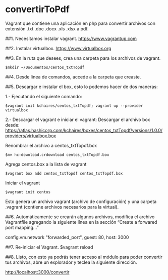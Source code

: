 # convertirToPdf
 Vagrant que contiene una aplicación en php para convertir archivos con extensión .txt .doc .docx .xls .xlsx a pdf.

##1.  Necesitamos instalar vagrant.
<https://www.vagrantup.com>	

##2.  Instalar virtualbox.
<https://www.virtualbox.org>

##3. En la ruta que desees, crea una carpeta para los archivos de vagrant.

    $mkdir ~/Documentos/centos_txtTopdf
##4. Desde linea de comandos, accede a la carpeta que creaste.

##5. Descargar e instalar el box, esto lo podemos hacer de dos maneras:  

1.-  Ejecutando el siguiente comando:
    
    $vagrant init kchaires/centos_txtTopdf; vagrant up --provider virtualbox
    
2.-  Descargar el vagrant e iniciar el vagrant:
Descargar el archivo box desde: <https://atlas.hashicorp.com/kchaires/boxes/centos_txtTopdf/versions/1.0.0/providers/virtualbox.box>


Renombrar el archivo a centos_txtTopdf.box

    $mv hc-download.crdownload centos_txtTopdf.box

Agrega centos.box a la lista de vagrant

    $vagrant box add centos_txtTopdf centos_txtTopdf.box

Iniciar el vagrant

    $vagrant init centos

Esto genera un archivo vagrant (archivo de configuración) y una carpeta .vagrant (contiene archivos necesarios para la virtual).

##6.  Automáticamente se crearán algunos archivos, modifica el archivo Vagrantfile agregando la siguiente línea en la sección “Create a forwared port mapping...”

config.vm.network
 "forwarded_port", guest: 80, host: 3000

##7.  Re-iniciar el Vagrant.
    $vagrant reload

##8.  Listo, con esto ya podrás tener acceso al módulo para poder convertir tus archivos, abre un explorador y teclea la siguiente dirección.

<http://localhost:3000/convertir>

